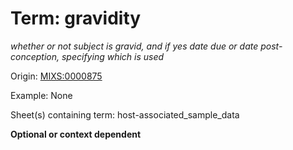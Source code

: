 # Term: gravidity

*whether or not subject is gravid, and if yes date due or date post-conception, specifying which is used*

Origin: [MIXS:0000875](https://w3id.org/mixs/0000875)

Example: None

Sheet(s) containing term: host-associated_sample_data

**Optional or context dependent**